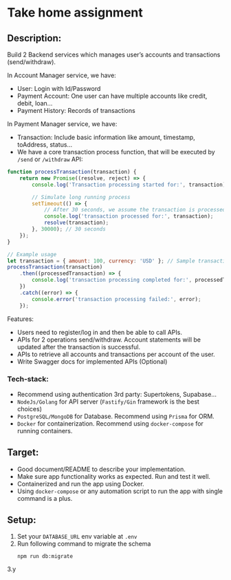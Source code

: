 # Take home assignment


## Description:
Build 2 Backend services which manages user’s accounts and transactions (send/withdraw). 

In Account Manager service, we have:
- User: Login with Id/Password
- Payment Account: One user can have multiple accounts like credit, debit, loan...
- Payment History: Records of transactions

In Payment Manager service, we have:
- Transaction: Include basic information like amount, timestamp, toAddress, status...
- We have a core transaction process function, that will be executed by `/send` or `/withdraw` API:

```js
function processTransaction(transaction) {
    return new Promise((resolve, reject) => {
        console.log('Transaction processing started for:', transaction);

        // Simulate long running process
        setTimeout(() => {
            // After 30 seconds, we assume the transaction is processed successfully
            console.log('transaction processed for:', transaction);
            resolve(transaction);
        }, 30000); // 30 seconds
    });
}

// Example usage
let transaction = { amount: 100, currency: 'USD' }; // Sample transaction input
processTransaction(transaction)
    .then((processedTransaction) => {
        console.log('transaction processing completed for:', processedTransaction);
    })
    .catch((error) => {
        console.error('transaction processing failed:', error);
    });
```

Features:
- Users need to register/log in and then be able to call APIs.
- APIs for 2 operations send/withdraw. Account statements will be updated after the transaction is successful.
- APIs to retrieve all accounts and transactions per account of the user.
- Write Swagger docs for implemented APIs (Optional)

### Tech-stack:
- Recommend using authentication 3rd party: Supertokens, Supabase...
- `NodeJs/Golang` for API server (`Fastify/Gin` framework is the best choices)
- `PostgreSQL/MongoDB` for Database. Recommend using `Prisma` for ORM.
- `Docker` for containerization. Recommend using `docker-compose` for running containers.
 
## Target:
- Good document/README to describe your implementation.
- Make sure app functionality works as expected. Run and test it well.
- Containerized and run the app using Docker.
- Using `docker-compose` or any automation script to run the app with single command is a plus.

## Setup:
1. Set your `DATABASE_URL` env variable at `.env`
2. Run following command to migrate the schema
   ```
   npm run db:migrate
   ``` 
3.y